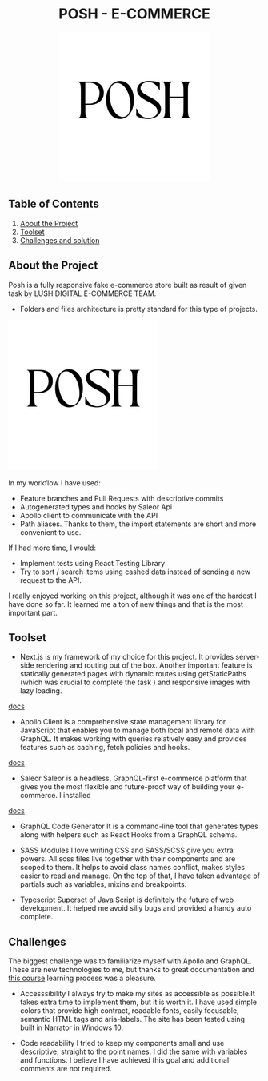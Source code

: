 
<h1 align="center">POSH - E-COMMERCE</h1>

<p align="center">
<img src="https://github.com/pawelkom88/lush-junior-task/blob/main/posh-logo.png?raw=true" alt="Outletity logo" width="300" height="300"/>
</p>

## Table of Contents

1. [About the Project](#about-the-project)
2. [Toolset](#toolset)
3. [Challenges and solution](#challenges)

## About the Project 
Posh is a fully responsive fake e-commerce store built as result of given task by LUSH DIGITAL E-COMMERCE TEAM.

- Folders and files architecture is pretty standard for this type of projects. 
<img src="https://github.com/pawelkom88/lush-junior-task/blob/main/posh-logo.png?raw=true" alt="Outletity logo" width="300" height="300"/>

In my workflow I have used:
- Feature branches and Pull Requests with descriptive commits
- Autogenerated types and hooks by Saleor Api
- Apollo client to communicate with the API
- Path aliases. Thanks to them, the import statements are short and more convenient to use.


If I had more time, I would: 
- Implement tests using React Testing Library
- Try to sort / search items using cashed data instead of sending a new request to the API.

I really enjoyed working on this project, although it was one of the hardest I have done so far. It learned me a ton of new things and that is the most important part.

## Toolset
- Next.js is my framework of my choice for this project. It provides server-side rendering and routing out of the box. Another important feature is statically generated pages with dynamic routes using getStaticPaths (which was crucial to complete the task ) and responsive images with lazy loading.

<a href='https://nextjs.org/docs/getting-started'>docs</a>

- Apollo Client is a comprehensive state management library for JavaScript that enables you to manage both local and remote data with GraphQL. It makes working with queries relatively easy and provides features such as caching, fetch policies and hooks.

<a href='https://www.apollographql.com/docs/'>docs</a>

- Saleor
Saleor is a headless, GraphQL-first e-commerce platform that gives you the most flexible and future-proof way of building your e-commerce. I installed

<a href='https://docs.saleor.io/docs/3.x/developer/products'>docs</a>

- GraphQL Code Generator 
It is a command-line tool that generates types along with helpers such as React Hooks from a GraphQL schema.

- SASS Modules
I love writing CSS and SASS/SCSS give you extra powers. All scss files live together with their components and are scoped to them. It helps to avoid class names conflict, makes styles easier to read and manage. On the top of that, I have taken advantage of partials such as variables, mixins and breakpoints.

- Typescript
Superset of Java Script is definitely the future of web development. It helped me avoid silly bugs and provided a handy auto complete.

## Challenges

The biggest challenge was to familiarize myself with Apollo and GraphQL. These are new technologies to me, but thanks to great documentation and <a href='https://frontendmasters.com/courses/client-graphql-react/apollo-client-api-querying/'>this course</a> learning process was a pleasure.

- Accesssibility
I always try to make my sites as accessible as possible.It takes extra time to implement them, but it is worth it. I have used simple colors that provide high contract, readable fonts, easily focusable, semantic HTML tags and aria-labels. The site has been tested using built in Narrator in Windows 10.

- Code readability
I tried to keep my components small and use descriptive, straight to the point names. I did the same with variables and functions. I believe I have achieved this goal and additional comments are not required.



